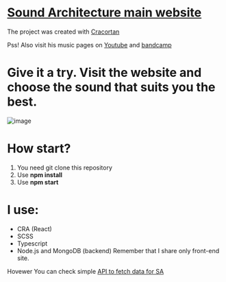 # [Sound Architecture main website](https://soundarchitecture.netlify.app)

The project was created with [Cracortan](https://github.com/Cracortan)

Pss! Also visit his music pages on [Youtube](https://www.youtube.com/channel/UCseRS2xV0cIl4Mm44b4rqvw) and [bandcamp](https://soundarchitecture.bandcamp.com)

# Give it a try. Visit the website and choose the sound that suits you the best.

![image](https://user-images.githubusercontent.com/77500425/150692923-2a84c687-2ad1-4f88-85bd-7613bc102fed.png)

# How start?

1. You need git clone this repository
2. Use **npm install**
3. Use **npm start**

# I use:

- CRA (React)
- SCSS
- Typescript
- Node.js and MongoDB (backend)
Remember that I share only front-end site.

Hovewer You can check simple [API to fetch data for SA](https://github.com/Piotrko64/API-for-SA)






